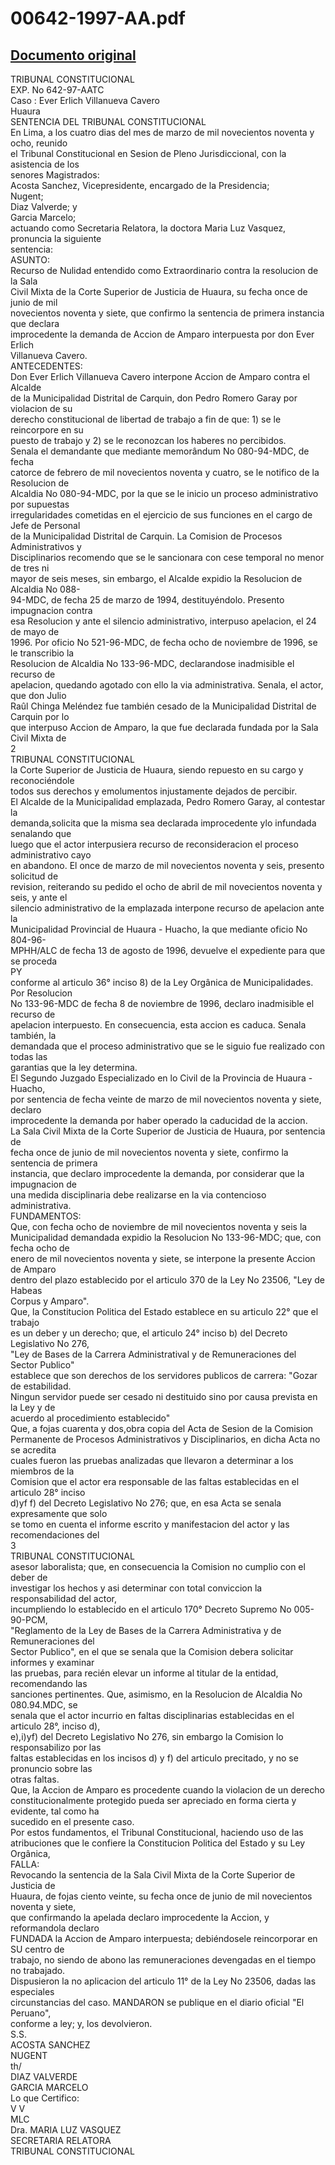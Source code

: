 
00642-1997-AA.pdf
=================
  
[Documento original](https://tc.gob.pe/jurisprudencia/1998/00642-1997-AA.pdf)  
---  
TRIBUNAL CONSTITUCIONAL  
EXP. No 642-97-AATC  
Caso : Ever Erlich Villanueva Cavero  
Huaura  
SENTENCIA DEL TRIBUNAL CONSTITUCIONAL  
En Lima, a los cuatro dias del mes de marzo de mil novecientos noventa y ocho, reunido  
el Tribunal Constitucional en Sesion de Pleno Jurisdiccional, con la asistencia de los  
senores Magistrados:  
Acosta Sanchez, Vicepresidente, encargado de la Presidencia;  
Nugent;  
Diaz Valverde; y  
Garcia Marcelo;  
actuando como Secretaria Relatora, la doctora Maria Luz Vasquez, pronuncia la siguiente  
sentencia:  
ASUNTO:  
Recurso de Nulidad entendido como Extraordinario contra la resolucion de la Sala  
Civil Mixta de la Corte Superior de Justicia de Huaura, su fecha once de junio de mil  
novecientos noventa y siete, que confirmo la sentencia de primera instancia que declara  
improcedente la demanda de Accion de Amparo interpuesta por don Ever Erlich  
Villanueva Cavero.  
ANTECEDENTES:  
Don Ever Erlich Villanueva Cavero interpone Accion de Amparo contra el Alcalde  
de la Municipalidad Distrital de Carquin, don Pedro Romero Garay por violacion de su  
derecho constitucional de libertad de trabajo a fin de que: 1) se le reincorpore en su  
puesto de trabajo y 2) se le reconozcan los haberes no percibidos.  
Senala el demandante que mediante memorândum No 080-94-MDC, de fecha  
catorce de febrero de mil novecientos noventa y cuatro, se le notifico de la Resolucion de  
Alcaldia No 080-94-MDC, por la que se le inicio un proceso administrativo por supuestas  
irregularidades cometidas en el ejercicio de sus funciones en el cargo de Jefe de Personal  
de la Municipalidad Distrital de Carquin. La Comision de Procesos Administrativos y  
Disciplinarios recomendo que se le sancionara con cese temporal no menor de tres ni  
mayor de seis meses, sin embargo, el Alcalde expidio la Resolucion de Alcaldia No 088-  
94-MDC, de fecha 25 de marzo de 1994, destituyéndolo. Presento impugnacion contra  
esa Resolucion y ante el silencio administrativo, interpuso apelacion, el 24 de mayo de  
1996. Por oficio No 521-96-MDC, de fecha ocho de noviembre de 1996, se le transcribio la  
Resolucion de Alcaldia No 133-96-MDC, declarandose inadmisible el recurso de  
apelacion, quedando agotado con ello la via administrativa. Senala, el actor, que don Julio  
Raûl Chinga Meléndez fue también cesado de la Municipalidad Distrital de Carquin por lo  
que interpuso Accion de Amparo, la que fue declarada fundada por la Sala Civil Mixta de  
2  
TRIBUNAL CONSTITUCIONAL  
la Corte Superior de Justicia de Huaura, siendo repuesto en su cargo y reconociéndole  
todos sus derechos y emolumentos injustamente dejados de percibir.  
El Alcalde de la Municipalidad emplazada, Pedro Romero Garay, al contestar la  
demanda,solicita que la misma sea declarada improcedente ylo infundada senalando que  
luego que el actor interpusiera recurso de reconsideracion el proceso administrativo cayo  
en abandono. El once de marzo de mil novecientos noventa y seis, presento solicitud de  
revision, reiterando su pedido el ocho de abril de mil novecientos noventa y seis, y ante el  
silencio administrativo de la emplazada interpone recurso de apelacion ante la  
Municipalidad Provincial de Huaura - Huacho, la que mediante oficio No 804-96-  
MPHH/ALC de fecha 13 de agosto de 1996, devuelve el expediente para que se proceda  
PY  
conforme al articulo 36° inciso 8) de la Ley Orgânica de Municipalidades. Por Resolucion  
No 133-96-MDC de fecha 8 de noviembre de 1996, declaro inadmisible el recurso de  
apelacion interpuesto. En consecuencia, esta accion es caduca. Senala también, la  
demandada que el proceso administrativo que se le siguio fue realizado con todas las  
garantias que la ley determina.  
El Segundo Juzgado Especializado en lo Civil de la Provincia de Huaura - Huacho,  
por sentencia de fecha veinte de marzo de mil novecientos noventa y siete, declaro  
improcedente la demanda por haber operado la caducidad de la accion.  
La Sala Civil Mixta de la Corte Superior de Justicia de Huaura, por sentencia de  
fecha once de junio de mil novecientos noventa y siete, confirmo la sentencia de primera  
instancia, que declaro improcedente la demanda, por considerar que la impugnacion de  
una medida disciplinaria debe realizarse en la via contencioso administrativa.  
FUNDAMENTOS:  
Que, con fecha ocho de noviembre de mil novecientos noventa y seis la  
Municipalidad demandada expidio la Resolucion No 133-96-MDC; que, con fecha ocho de  
enero de mil novecientos noventa y siete, se interpone la presente Accion de Amparo  
dentro del plazo establecido por el articulo 370 de la Ley No 23506, "Ley de Habeas  
Corpus y Amparo".  
Que, la Constitucion Politica del Estado establece en su articulo 22° que el trabajo  
es un deber y un derecho; que, el articulo 24° inciso b) del Decreto Legislativo No 276,  
"Ley de Bases de la Carrera Administratival y de Remuneraciones del Sector Publico"  
establece que son derechos de los servidores publicos de carrera: "Gozar de estabilidad.  
Ningun servidor puede ser cesado ni destituido sino por causa prevista en la Ley y de  
acuerdo al procedimiento establecido"  
Que, a fojas cuarenta y dos,obra copia del Acta de Sesion de la Comision  
Permanente de Procesos Administrativos y Disciplinarios, en dicha Acta no se acredita  
cuales fueron las pruebas analizadas que llevaron a determinar a los miembros de la  
Comision que el actor era responsable de las faltas establecidas en el articulo 28° inciso  
d)yf f) del Decreto Legislativo No 276; que, en esa Acta se senala expresamente que solo  
se tomo en cuenta el informe escrito y manifestacion del actor y las recomendaciones del  
3  
TRIBUNAL CONSTITUCIONAL  
asesor laboralista; que, en consecuencia la Comision no cumplio con el deber de  
investigar los hechos y asi determinar con total conviccion la responsabilidad del actor,  
incumpliendo lo establecido en el articulo 170° Decreto Supremo No 005-90-PCM,  
"Reglamento de la Ley de Bases de la Carrera Administrativa y de Remuneraciones del  
Sector Publico", en el que se senala que la Comision debera solicitar informes y examinar  
las pruebas, para recién elevar un informe al titular de la entidad, recomendando las  
sanciones pertinentes. Que, asimismo, en la Resolucion de Alcaldia No 080.94.MDC, se  
senala que el actor incurrio en faltas disciplinarias establecidas en el articulo 28°, inciso d),  
e),i)yf) del Decreto Legislativo No 276, sin embargo la Comision lo responsabilizo por las  
faltas establecidas en los incisos d) y f) del articulo precitado, y no se pronuncio sobre las  
otras faltas.  
Que, la Accion de Amparo es procedente cuando la violacion de un derecho  
constitucionalmente protegido pueda ser apreciado en forma cierta y evidente, tal como ha  
sucedido en el presente caso.  
Por estos fundamentos, el Tribunal Constitucional, haciendo uso de las  
atribuciones que le confiere la Constitucion Politica del Estado y su Ley Orgânica,  
FALLA:  
Revocando la sentencia de la Sala Civil Mixta de la Corte Superior de Justicia de  
Huaura, de fojas ciento veinte, su fecha once de junio de mil novecientos noventa y siete,  
que confirmando la apelada declaro improcedente la Accion, y reformandola declaro  
FUNDADA la Accion de Amparo interpuesta; debiéndosele reincorporar en SU centro de  
trabajo, no siendo de abono las remuneraciones devengadas en el tiempo no trabajado.  
Dispusieron la no aplicacion del articulo 11° de la Ley No 23506, dadas las especiales  
circunstancias del caso. MANDARON se publique en el diario oficial "El Peruano",  
conforme a ley; y, los devolvieron.  
S.S.  
ACOSTA SANCHEZ  
NUGENT  
th/  
DIAZ VALVERDE  
GARCIA MARCELO  
Lo que Certifico:  
V V  
MLC  
Dra. MARIA LUZ VASQUEZ  
SECRETARIA RELATORA  
TRIBUNAL CONSTITUCIONAL